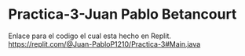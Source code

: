 # Practica-3-Juan Pablo Betancourt 
Enlace para el codigo el cual esta hecho en Replit. https://replit.com/@Juan-PabloP1210/Practica-3#Main.java
